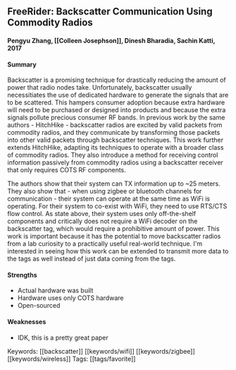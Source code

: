## FreeRider: Backscatter Communication Using Commodity Radios
#### Pengyu Zhang, [[Colleen Josephson]], Dinesh Bharadia, Sachin Katti, 2017

#### Summary
Backscatter is a promising technique for drastically reducing the amount of power that radio nodes take. Unfortunately, backscatter usually necessitiates the use of dedicated hardware to generate the signals that are to be scattered. This hampers consumer adoption because extra hardware will need to be purchased or designed into products and because the extra signals pollute precious consumer RF bands. In previous work by the same authors - HitchHike - backscatter radios are excited by valid packets from commodity radios, and they communicate by transforming those packets into other valid packets through backscatter techniques. This work further extends HitchHike, adapting its techniques to operate with a broader class of commodity radios. They also introduce a method for receiving control information passively from commodity radios using a backscatter receiver that only requires COTS RF components.

The authors show that their system can TX information up to ~25 meters. They also show that - when using zigbee or bluetooth channels for communication - their system can operate at the same time as WiFi is operating. For their system to co-exist with WiFi, they need to use RTS/CTS flow control. As state above, their system uses only off-the-shelf components and critically does not require a WiFi decoder on the backscatter tag, which would require a prohibitive amount of power. This work is important because it has the potential to move backscatter radios from a lab curiosity to a practically useful real-world technique. I'm interested in seeing how this work can be extended to transmit more data to the tags as well instead of just data coming from the tags.

#### Strengths
 * Actual hardware was built
 * Hardware uses only COTS hardware
 * Open-sourced

#### Weaknesses
 * IDK, this is a pretty great paper

Keywords: [[backscatter]] [[keywords/wifi]] [[keywords/zigbee]] [[keywords/wireless]]
Tags: [[tags/favorite]] 